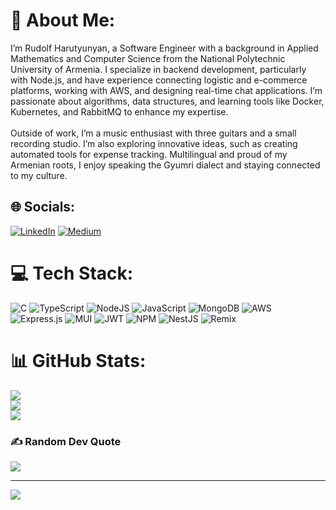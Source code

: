 # 💫 About Me:
I’m Rudolf Harutyunyan, a Software Engineer with a background in Applied Mathematics and Computer Science from the National Polytechnic University of Armenia. I specialize in backend development, particularly with Node.js, and have experience connecting logistic and e-commerce platforms, working with AWS, and designing real-time chat applications. I’m passionate about algorithms, data structures, and learning tools like Docker, Kubernetes, and RabbitMQ to enhance my expertise.<br><br>Outside of work, I’m a music enthusiast with three guitars and a small recording studio. I’m also exploring innovative ideas, such as creating automated tools for expense tracking. Multilingual and proud of my Armenian roots, I enjoy speaking the Gyumri dialect and staying connected to my culture.


## 🌐 Socials:
[![LinkedIn](https://img.shields.io/badge/LinkedIn-%230077B5.svg?logo=linkedin&logoColor=white)](https://linkedin.com/in/rud.haroutyunyan) [![Medium](https://img.shields.io/badge/Medium-12100E?logo=medium&logoColor=white)](https://medium.com/@rud.haroutyunyan) 

# 💻 Tech Stack:
![C](https://img.shields.io/badge/c-%2300599C.svg?style=for-the-badge&logo=c&logoColor=white) ![TypeScript](https://img.shields.io/badge/typescript-%23007ACC.svg?style=for-the-badge&logo=typescript&logoColor=white) ![NodeJS](https://img.shields.io/badge/node.js-6DA55F?style=for-the-badge&logo=node.js&logoColor=white) ![JavaScript](https://img.shields.io/badge/javascript-%23323330.svg?style=for-the-badge&logo=javascript&logoColor=%23F7DF1E) ![MongoDB](https://img.shields.io/badge/MongoDB-%234ea94b.svg?style=for-the-badge&logo=mongodb&logoColor=white) ![AWS](https://img.shields.io/badge/AWS-%23FF9900.svg?style=for-the-badge&logo=amazon-aws&logoColor=white) ![Express.js](https://img.shields.io/badge/express.js-%23404d59.svg?style=for-the-badge&logo=express&logoColor=%2361DAFB) ![MUI](https://img.shields.io/badge/MUI-%230081CB.svg?style=for-the-badge&logo=mui&logoColor=white) ![JWT](https://img.shields.io/badge/JWT-black?style=for-the-badge&logo=JSON%20web%20tokens) ![NPM](https://img.shields.io/badge/NPM-%23CB3837.svg?style=for-the-badge&logo=npm&logoColor=white) ![NestJS](https://img.shields.io/badge/nestjs-%23E0234E.svg?style=for-the-badge&logo=nestjs&logoColor=white) ![Remix](https://img.shields.io/badge/remix-%23000.svg?style=for-the-badge&logo=remix&logoColor=white)
# 📊 GitHub Stats:
![](https://github-readme-stats.vercel.app/api?username=rudolf1118&theme=radical&hide_border=false&include_all_commits=false&count_private=false)<br/>
![](https://github-readme-streak-stats.herokuapp.com/?user=rudolf1118&theme=radical&hide_border=false)<br/>
![](https://github-readme-stats.vercel.app/api/top-langs/?username=rudolf1118&theme=radical&hide_border=false&include_all_commits=false&count_private=false&layout=compact)

### ✍️ Random Dev Quote
![](https://quotes-github-readme.vercel.app/api?type=vetical&theme=radical)

---
[![](https://visitcount.itsvg.in/api?id=rudolf1118&icon=0&color=0)](https://visitcount.itsvg.in)

<!-- Proudly created with GPRM ( https://gprm.itsvg.in ) -->
